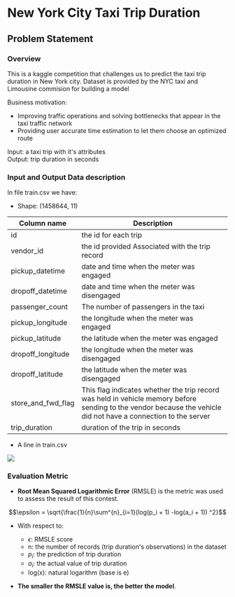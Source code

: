 # New York City Taxi Trip Duration

## Problem Statement

### Overview
This is a kaggle competition that challenges us to predict the taxi trip duration in New York city. Dataset is provided by the NYC taxi and Limousine commision for building a model 

Business motivation:
- Improving traffic operations and solving bottlenecks that appear in the taxi traffic network
- Providing user accurate time estimation to let them choose an optimized route

Input: a taxi trip with it's attributes \
Output: trip duration in seconds 
 
### Input and Output Data description
In file train.csv we have:
- Shape: (1458644, 11)

| Column name | Description | 
| -------- | -------- | 
| id   | the id for each trip     |
| vendor_id   | the id provided Associated with the trip record     |
| pickup_datetime   | date and time when the meter was engaged     |
| dropoff_datetime   | date and time when the meter was disengaged    |
| passenger_count   | The number of passengers in the taxi    |
| pickup_longitude   | the longitude when the meter was engaged     |
| pickup_latitude   | the latitude when the meter was engaged   |
| dropoff_longitude   | the longitude when the meter was disengaged     |
| dropoff_latitude   | the latitude when the meter was disengaged     |
| store_and_fwd_flag   | This flag indicates whether the trip record was held in vehicle memory before sending to the vendor because the vehicle did not have a connection to the server  |
| trip_duration  | duration of the trip in seconds     |


- A line in train.csv

![](https://i.imgur.com/LtLFbTO.png)


### Evaluation Metric
- **Root Mean Squared Logarithmic Error** (RMSLE) is the metric was used to assess the result of this contest.

$$\epsilon = \sqrt{\frac{1}{n}\sum^{n}_{i=1}(log(p_i + 1) -log(a_i + 1)) ^2}$$

* With respect to:
    * $\epsilon$: RMSLE score
    * n: the number of records (trip duration's observations) in the dataset
    * $p_i$: the prediction of trip duration
    * $a_i$: the actual value of trip duration
    * log(x): natural logarithm (base is e)

* **The smaller the RMSLE value is, the better the model**.
